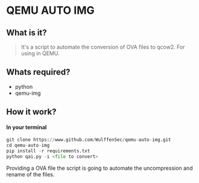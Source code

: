 # QEMU AUTO IMG

## What is it?
> It's a script to automate the conversion of OVA files to qcow2. For using in QEMU.

## Whats required?

- python
- qemu-img

## How it work?

#### In your terminal

```python
git clone https://www.github.com/WulffenSec/qemu-auto-img.git
cd qemu-auto-img
pip install -r requirements.txt
python qai.py -i <file to convert>
```

Providing a OVA file the script is going to automate the uncompression and rename of the files.
